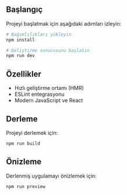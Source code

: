 

## Başlangıç

Projeyi başlatmak için aşağıdaki adımları izleyin:

```bash
# Bağımlılıkları yükleyin
npm install

# Geliştirme sunucusunu başlatın
npm run dev
```

## Özellikler

- Hızlı geliştirme ortamı (HMR)
- ESLint entegrasyonu
- Modern JavaScript ve React

## Derleme

Projeyi derlemek için:

```bash
npm run build
```

## Önizleme

Derlenmiş uygulamayı önizlemek için:

```bash
npm run preview
```
